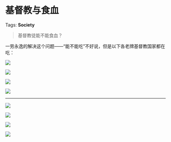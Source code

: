 # 基督教与食血

Tags: **Society**

> 基督教徒能不能食血？



一劳永逸的解决这个问题——“能不能吃”不好说，但是以下各老牌基督教国家都在吃：

![](https://pica.zhimg.com/50/v2-ad459d44fa196436ef45446677b8b894_720w.jpg?source=1940ef5c)  


![](https://pic1.zhimg.com/50/v2-a2d838b52a1f37ca626eaf8ad7550767_720w.jpg?source=1940ef5c)  


![](https://picx.zhimg.com/50/v2-3a4aad53b443404074a46888eda6583a_720w.jpg?source=1940ef5c)  


![](https://picx.zhimg.com/50/v2-3fcb70de43e280986f1746df4ce107f1_720w.jpg?source=1940ef5c)  




---

  


![](https://picx.zhimg.com/50/v2-d1e06cd837d38c8deb38b8bb2305ffe9_720w.jpg?source=1940ef5c)  


![](https://pica.zhimg.com/50/v2-b8b32374d70806c186f9801d6ad0fb76_720w.jpg?source=1940ef5c)  


![](https://picx.zhimg.com/50/v2-c669fd196d27d983c4b1dc7ef669f023_720w.jpg?source=1940ef5c)  


![](https://pica.zhimg.com/50/v2-776f6c27b47561936ac09c7ba4446125_720w.jpg?source=1940ef5c)

